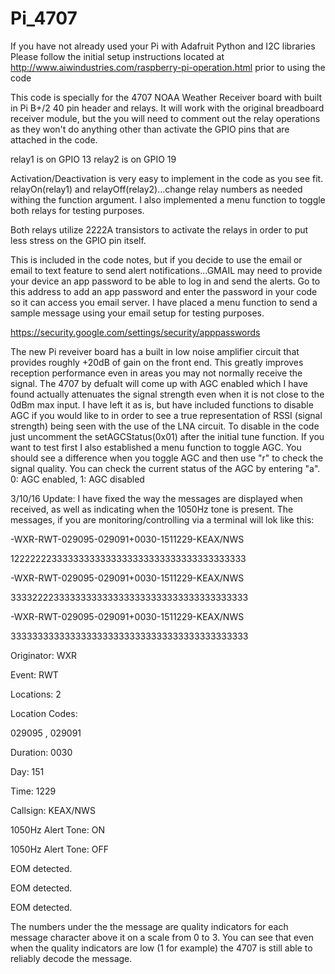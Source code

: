# Pi_4707
If you have not already used your Pi with Adafruit Python and I2C libraries Please follow the initial setup instructions located at http://www.aiwindustries.com/raspberry-pi-operation.html prior to using the code

This code is specially for the 4707 NOAA Weather Receiver board with built in Pi B+/2 40 pin header and relays. It will work with the original breadboard receiver module, but the you will need to comment out the relay operations as they won't do anything other than activate the GPIO pins that are attached in the code. 

relay1 is on GPIO 13
relay2 is on GPIO 19

Activation/Deactivation is very easy to implement in the code as you see fit. relayOn(relay1) and relayOff(relay2)...change relay numbers as needed withing the function argument. I also implemented a menu function to toggle both relays for testing purposes.

Both relays utilize 2222A transistors to activate the relays in order to put less stress on the GPIO pin itself.

This is included in the code notes, but if you decide to use the email or email to text feature to send alert notifications...GMAIL may need to provide your device an app password to be able to log in and send the alerts. Go to this address to add an app password and enter the password in your code so it can access you email server. I have placed a menu function to send a sample message using your email setup for testing purposes.

https://security.google.com/settings/security/apppasswords


The new Pi reveiver board has a built in low noise amplifier circuit that provides roughly +20dB of gain on the front end. This greatly improves reception performance even in areas you may not normally receive the signal. The 4707 by defualt will come up with AGC enabled which I have found actually attenuates the signal strength even when it is not close to the 0dBm max input. I have left it as is, but have included functions to disable AGC if you would like to in order to see a true representation of RSSI (signal strength) being seen with the use of the LNA circuit. To disable in the code just uncomment the setAGCStatus(0x01) after the initial tune function. If you want to test first I also established a menu function to toggle AGC. You should see a difference when you toggle AGC and then use "r" to check the signal quality. You can check the current status of the AGC by entering "a". 0: AGC enabled, 1: AGC disabled

3/10/16 Update:
I have fixed the way the messages are displayed when received, as well as indicating when the 1050Hz tone is present. The messages, if you are monitoring/controlling via a terminal will lok like this:

-WXR-RWT-029095-029091+0030-1511229-KEAX/NWS

12222222333333333333333333333333333333333333 

-WXR-RWT-029095-029091+0030-1511229-KEAX/NWS

33332222333333333333333333333333333333333333 
 
-WXR-RWT-029095-029091+0030-1511229-KEAX/NWS

33333333333333333333333333333333333333333333 

Originator:  WXR

Event:  RWT

Locations:  2

Location Codes:

029095 , 029091


Duration:  0030

Day:  151

Time:  1229

Callsign:  KEAX/NWS  


1050Hz Alert Tone: ON

1050Hz Alert Tone: OFF

EOM detected.

EOM detected.

EOM detected.

The numbers under the the message are quality indicators for each message character above it on a scale from 0 to 3. You can see that even when the quality indicators are low (1 for example) the 4707 is still able to reliably decode the message. 
